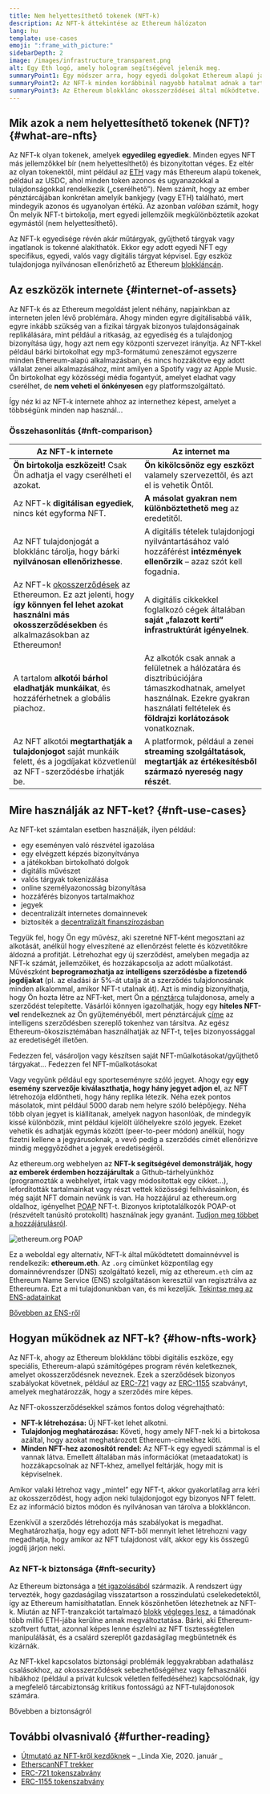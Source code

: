 ```yaml
---
title: Nem helyettesíthető tokenek (NFT-k)
description: Az NFT-k áttekintése az Ethereum hálózaton
lang: hu
template: use-cases
emoji: ":frame_with_picture:"
sidebarDepth: 2
image: /images/infrastructure_transparent.png
alt: Egy Eth logó, amely hologram segítségével jelenik meg.
summaryPoint1: Egy módszer arra, hogy egyedi dolgokat Ethereum alapú javakként jelenítsünk meg.
summaryPoint2: Az NFT-k minden korábbinál nagyobb hatalmat adnak a tartalomgyártók kezébe.
summaryPoint3: Az Ethereum blokklánc okosszerződései által működtetve.
---
```


## Mik azok a nem helyettesíthető tokenek (NFT)? {#what-are-nfts}

Az NFT-k olyan tokenek, amelyek **egyedileg egyediek**. Minden egyes NFT más jellemzőkkel bír (nem helyettesíthető) és bizonyítottan véges. Ez eltér az olyan tokenektől, mint például az [ETH](/glossary/#ether) vagy más Ethereum alapú tokenek, például az USDC, ahol minden token azonos és ugyanazokkal a tulajdonságokkal rendelkezik („cserélhető”). Nem számít, hogy az ember pénztárcájában konkrétan amelyik bankjegy (vagy ETH) található, mert mindegyik azonos és ugyanolyan értékű. Az azonban _valóban_ számít, hogy Ön melyik NFT-t birtokolja, mert egyedi jellemzőik megkülönböztetik azokat egymástól (nem helyettesíthető).

Az NFT-k egyedisége révén akár műtárgyak, gyűjthető tárgyak vagy ingatlanok is tokenné alakíthatók. Ekkor egy adott egyedi NFT egy specifikus, egyedi, valós vagy digitális tárgyat képvisel. Egy eszköz tulajdonjoga nyilvánosan ellenőrizhető az Ethereum [blokkláncán](/glossary/#blockchain).

<YouTube id="Xdkkux6OxfM" />

## Az eszközök internete {#internet-of-assets}

Az NFT-k és az Ethereum megoldást jelent néhány, napjainkban az interneten jelen lévő problémára. Ahogy minden egyre digitálisabbá válik, egyre inkább szükség van a fizikai tárgyak bizonyos tulajdonságainak replikálására, mint például a ritkaság, az egyediség és a tulajdonjog bizonyítása úgy, hogy azt nem egy központi szervezet irányítja. Az NFT-kkel például bárki birtokolhat egy mp3-formátumú zeneszámot egyszerre minden Ethereum-alapú alkalmazásban, és nincs hozzákötve egy adott vállalat zenei alkalmazásához, mint amilyen a Spotify vagy az Apple Music. Ön birtokolhat egy közösségi média fogantyút, amelyet eladhat vagy cserélhet, de **nem veheti el önkényesen** egy platformszolgáltató.

Így néz ki az NFT-k internete ahhoz az internethez képest, amelyet a többségünk minden nap használ...

### Összehasonlítás {#nft-comparison}

| Az NFT-k internete                                                                                                                                                                             | Az internet ma                                                                                                                                                                           |
| ---------------------------------------------------------------------------------------------------------------------------------------------------------------------------------------------- | ---------------------------------------------------------------------------------------------------------------------------------------------------------------------------------------- |
| **Ön birtokolja eszközeit!** Csak Ön adhatja el vagy cserélheti el azokat.                                                                                                                     | **Ön kikölcsönöz egy eszközt** valamely szervezettől, és azt el is vehetik Öntől.                                                                                                        |
| Az NFT-k **digitálisan egyediek**, nincs két egyforma NFT.                                                                                                                                     | **A másolat gyakran nem különböztethető meg** az eredetitől.                                                                                                                             |
| Az NFT tulajdonjogát a blokklánc tárolja, hogy bárki **nyilvánosan ellenőrizhesse**.                                                                                                           | A digitális tételek tulajdonjogi nyilvántartásához való hozzáférést **intézmények ellenőrzik** – azaz szót kell fogadnia.                                                                |
| Az NFT-k [okosszerződések](/glossary/#smart-contract) az Ethereumon. Ez azt jelenti, hogy **így könnyen fel lehet azokat használni más okosszerződésekben**  és alkalmazásokban az Ethereumon! | A digitális cikkekkel foglalkozó cégek általában **saját „falazott kerti” infrastruktúrát igényelnek**.                                                                                  |
| A tartalom **alkotói bárhol eladhatják munkáikat**, és hozzáférhetnek a globális piachoz.                                                                                                      | Az alkotók csak annak a felületnek a hálózatára és disztribúciójára támaszkodhatnak, amelyet használnak. Ezekre gyakran használati feltételek és **földrajzi korlátozások** vonatkoznak. |
| Az NFT alkotói **megtarthatják a tulajdonjogot** saját munkáik felett, és a jogdíjakat közvetlenül az NFT-szerződésbe írhatják be.                                                             | A platformok, például a zenei **streaming szolgáltatások, megtartják az értékesítésből származó nyereség nagy részét**.                                                                  |

## Mire használják az NFT-ket? {#nft-use-cases}

Az NFT-ket számtalan esetben használják, ilyen például:

- egy eseményen való részvétel igazolása
- egy elvégzett képzés bizonyítványa
- a játékokban birtokolható dolgok
- digitális művészet
- valós tárgyak tokenizálása
- online személyazonosság bizonyítása
- hozzáférés bizonyos tartalmakhoz
- jegyek
- decentralizált internetes domainnevek
- biztosíték a [decentralizált finanszírozásban](/glossary/#defi)

Tegyük fel, hogy Ön egy művész, aki szeretné NFT-ként megosztani az alkotását, anélkül hogy elveszítené az ellenőrzést felette és közvetítőkre áldozná a profitját. Létrehozhat egy új szerződést, amelyben megadja az NFT-k számát, jellemzőiket, és hozzákapcsolja az adott műalkotást. Művészként **beprogramozhatja az intelligens szerződésbe a fizetendő jogdíjakat** (pl. az eladási ár 5%-át utalja át a szerződés tulajdonosának minden alkalommal, amikor NFT-t utalnak át). Azt is mindig bizonyíthatja, hogy Ön hozta létre az NFT-ket, mert Ön a [pénztárca](/glossary/#wallet) tulajdonosa, amely a szerződést telepítette. Vásárlói könnyen igazolhatják, hogy egy **hiteles NFT-vel** rendelkeznek az Ön gyűjteményéből, mert pénztárcájuk [címe](/glossary/#address) az intelligens szerződésben szereplő tokenhez van társítva. Az egész Ethereum-ökoszisztémában használhatják az NFT-t, teljes bizonyossággal az eredetiségét illetően.

<Alert className="justify-between mt-8">
  <AlertEmoji text=":eyes:"/>
  <AlertContent>Fedezzen fel, vásároljon vagy készítsen saját NFT-műalkotásokat/gyűjthető tárgyakat...</AlertContent>
  <ButtonLink href="/dapps/?category=collectibles#explore">
    Fedezzen fel NFT-műalkotásokat
  </ButtonLink>
</Alert>

Vagy vegyünk például egy sporteseményre szóló jegyet. Ahogy egy **egy esemény szervezője kiválaszthatja, hogy hány jegyet adjon el**, az NFT létrehozója eldöntheti, hogy hány replika létezik. Néha ezek pontos másolatok, mint például 5000 darab nem helyre szóló belépőjegy. Néha több olyan jegyet is kiállítanak, amelyek nagyon hasonlóak, de mindegyik kissé különbözik, mint például kijelölt ülőhelyekre szóló jegyek. Ezeket vehetik és adhatják egymás között (peer-to-peer módon) anélkül, hogy fizetni kellene a jegyárusoknak, a vevő pedig a szerződés címét ellenőrizve mindig meggyőződhet a jegyek eredetiségéről.

Az ethereum.org webhelyen az **NFT-k segítségével demonstrálják, hogy az emberek érdemben hozzájárultak** a Github-tárhelyünkhöz (programozták a webhelyet, írtak vagy módosítottak egy cikket...), lefordították tartalmainkat vagy részt vettek közösségi felhívásainkon, és még saját NFT domain nevünk is van. Ha hozzájárul az ethereum.org oldalhoz, igényelhet [POAP](/glossary/#poap) NFT-t. Bizonyos kriptotalálkozók POAP-ot (részvételt tanúsító protokollt) használnak jegy gyanánt. [Tudjon meg többet a hozzájárulásról](/contributing/#poap).

![ethereum.org POAP](./poap.png)

Ez a weboldal egy alternatív, NFT-k által működtetett domainnévvel is rendelkezik: **ethereum.eth**. Az `.org` címünket központilag egy domainnévrendszer (DNS) szolgáltató kezeli, míg az ethereum`.eth` cím az Ethereum Name Service (ENS) szolgáltatáson keresztül van regisztrálva az Ethereumra. Ezt a mi tulajdonunkban van, és mi kezeljük. [Tekintse meg az ENS-adatainkat](https://app.ens.domains/name/ethereum.eth)

[Bővebben az ENS-ről](https://app.ens.domains)

<Divider />

## Hogyan működnek az NFT-k? {#how-nfts-work}

Az NFT-k, ahogy az Ethereum blokklánc többi digitális eszköze, egy speciális, Ethereum-alapú számítógépes program révén keletkeznek, amelyet okosszerződésnek neveznek. Ezek a szerződések bizonyos szabályokat követnek, például az [ERC-721](/glossary/#erc-721) vagy az [ERC-1155](/glossary/#erc-1155) szabványt, amelyek meghatározzák, hogy a szerződés mire képes.

Az NFT-okosszerződésekkel számos fontos dolog végrehajtható:

- **NFT-k létrehozása:** Új NFT-ket lehet alkotni.
- **Tulajdonjog meghatározása:** Követi, hogy amely NFT-nek ki a birtokosa azáltal, hogy azokat meghatározott Ethereum-címekhez köti.
- **Minden NFT-hez azonosítót rendel:** Az NFT-k egy egyedi számmal is el vannak látva. Emellett általában más információkat (metaadatokat) is hozzákapcsolnak az NFT-khez, amellyel feltárják, hogy mit is képviselnek.

Amikor valaki létrehoz vagy „mintel” egy NFT-t, akkor gyakorlatilag arra kéri az okosszerződést, hogy adjon neki tulajdonjogot egy bizonyos NFT felett. Ez az információ biztos módon és nyilvánosan van tárolva a blokkláncon.

Ezenkívül a szerződés létrehozója más szabályokat is megadhat. Meghatározhatja, hogy egy adott NFT-ből mennyit lehet létrehozni vagy megadhatja, hogy amikor az NFT tulajdonost vált, akkor egy kis összegű jogdíj járjon neki.

### Az NFT-k biztonsága {#nft-security}

Az Ethereum biztonsága a [tét igazolásából](/glossary/#pos) származik. A rendszert úgy tervezték, hogy gazdaságilag visszatartson a rosszindulatú cselekedetektől, így az Ethereum hamisíthatatlan. Ennek köszönhetően létezhetnek az NFT-k. Miután az NFT-tranzakciót tartalmazó [blokk](/glossary/#block) [végleges lesz](/glossary/#finality), a támadónak több millió ETH-jába kerülne annak megváltoztatása. Bárki, aki Ethereum-szoftvert futtat, azonnal képes lenne észlelni az NFT tisztességtelen manipulálását, és a csalárd szereplőt gazdaságilag megbüntetnék és kizárnák.

Az NFT-kkel kapcsolatos biztonsági problémák leggyakrabban adathalász csalásokhoz, az okosszerződések sebezhetőségéhez vagy felhasználói hibákhoz (például a privát kulcsok véletlen felfedéséhez) kapcsolódnak, így a megfelelő tárcabiztonság kritikus fontosságú az NFT-tulajdonosok számára.

<ButtonLink href="/security/">
  Bővebben a biztonságról
</ButtonLink>

## További olvasnivaló {#further-reading}

- [Útmutató az NFT-kről kezdőknek](https://linda.mirror.xyz/df649d61efb92c910464a4e74ae213c4cab150b9cbcc4b7fb6090fc77881a95d) – _Linda Xie, 2020. január _
- [EtherscanNFT trekker](https://etherscan.io/nft-top-contracts)
- [ERC-721 tokenszabvány](/developers/docs/standards/tokens/erc-721/)
- [ERC-1155 tokenszabvány](/developers/docs/standards/tokens/erc-1155/)

<Divider />

<QuizWidget quizKey="nfts" />
